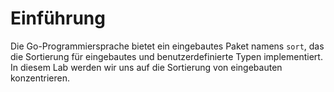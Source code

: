 # Einführung

Die Go-Programmiersprache bietet ein eingebautes Paket namens `sort`, das die Sortierung für eingebautes und benutzerdefinierte Typen implementiert. In diesem Lab werden wir uns auf die Sortierung von eingebauten konzentrieren.
